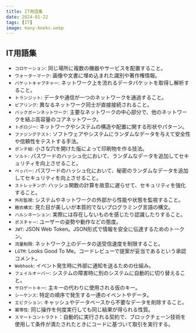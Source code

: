 ```yaml
---
title: IT用語集
date: 2024-01-22
tags: [IT]
image: many-books.webp
---
```



## IT用語集

* `コロケーション`: 同じ場所に複数の機器やサービスを配置すること。
* `ウォーターマーク`: 画像や文書に埋め込まれた識別や著作権情報。
* `パケットキャプチャー`: ネットワーク上を流れるデータパケットを取得し解析すること。
* `トランジット`: データや通信が一つのネットワークを通過すること。
* `ピアリング`: 異なるネットワーク同士が直接接続されること。
* `バックボーンネットワーク`: 主要なネットワークの中心部分で、他のネットワークを結ぶ高容量のコアネットワーク。
* `トポロジー`: ネットワークやシステムの構造や配置に関する形状やパターン。
* `ファジングテスト`: ソフトウェアやシステムにランダムなデータを与えて安全性や信頼性をテストする手法。
* `ポンチ絵`: 小さな穴を開けた版によって印刷物を作る技法。
* `ソルト`: パスワードのハッシュ化において、ランダムなデータを追加してセキュリティを向上させること。
* `ペッパー`: パスワードのハッシュ化において、秘密のランダムなデータを追加してセキュリティを向上させること。
* `ストレッチング`: ハッシュ関数の計算を故意に遅らせて、セキュリティを強化すること。
* `外形監視`: システムやネットワークの外部から性能や状態を監視すること。
* `糖衣構文`: 見た目が美しいが本質的でないプログラミング言語の構文。
* `ハルシネーション`: 実際には存在しないものを感じたり認識したりすること。
* `ポスチャー`: ユーザーの姿勢や動作などの態度。
* `JWT`: JSON Web Token。JSON形式で情報を安全に伝達するためのトークン。
* `流量制限`: ネットワーク上のデータの送受信速度を制限すること。
* `LGTM`: Looks Good To Me。コードレビューで提案が妥当であるという承認コメント。
* `Webhook`: イベント発生時に外部に通知を送るための仕組み。
* `フェイルオーバー`: システムの障害時に別のシステムに自動的に切り替えること。
* `サロゲートキー`: 主キーの代わりに使用される仮のキー。
* `シーケンス`: 特定の順序で発生する一連のイベントやデータ。
* `エビクション`: キャッシュやデータベースから不要なデータを削除すること。
* `冪等性`: 同じ操作を何度実行しても同じ結果が得られる性質。
* `スマートコントラクト`：自動的に実行される契約で、ブロックチェーン技術を使用して条件が満たされたときにコードに基づいて取引を実行する。